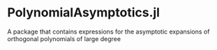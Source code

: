 # PolynomialAsymptotics.jl
A package that contains expressions for the asymptotic expansions of orthogonal polynomials of large degree
